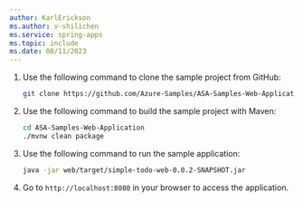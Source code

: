 ```yaml
---
author: KarlErickson
ms.author: v-shilichen
ms.service: spring-apps
ms.topic: include
ms.date: 08/11/2023
---
```


<!--
For clarity of structure, a separate markdown file is used to describe how to prepare the project.

[!INCLUDE [prepare-project-on-azure-portal](../../includes/quickstart-deploy-web-app/prepare-web-project.md)]

-->

1. Use the following command to clone the sample project from GitHub:

   ```bash
   git clone https://github.com/Azure-Samples/ASA-Samples-Web-Application.git
   ```

1. Use the following command to build the sample project with Maven:

   ```bash
   cd ASA-Samples-Web-Application
   ./mvnw clean package
   ```

1. Use the following command to run the sample application:

   ```bash
   java -jar web/target/simple-todo-web-0.0.2-SNAPSHOT.jar
   ```

1. Go to `http://localhost:8080` in your browser to access the application.

